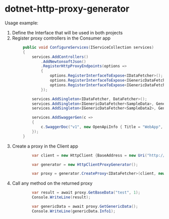 # dotnet-http-proxy-generator

Usage example:

1. Define the Interface that will be used in both projects
2. Register proxy controllers in the Consumer app

```csharp
        public void ConfigureServices(IServiceCollection services)
        {
            services.AddControllers()
                .AddNewtonsoftJson()
                .RegisterHttpProxyEndpoints(options =>
                {
                    options.RegisterInterfaceToExpose<IDataFetcher>();
                    options.RegisterInterfaceToExpose<IGenericDataFetcher<SampleData>>();
                    options.RegisterInterfaceToExpose<IGenericDataFetcher<SampleData2>>();
                });

            services.AddSingleton<IDataFetcher, DataFetcher>();
            services.AddSingleton<IGenericDataFetcher<SampleData>, GenericDataFetcher>();
            services.AddSingleton<IGenericDataFetcher<SampleData2>, GenericDataFetcher2>();

            services.AddSwaggerGen(c =>
            {
                c.SwaggerDoc("v1", new OpenApiInfo { Title = "WebApp", Version = "v1" });
            });
        }
```

3. Create a proxy in the Client app

```csharp
            var client = new HttpClient {BaseAddress = new Uri("http://localhost:5000")};

            var generator = new HttpClientProxyGenerator();

            var proxy = generator.CreateProxy<IDataFetcher>(client, new DefaultProxyContractProvider(), new DefaultProxyNamingConventionProvider());
```

4. Call any method on the returned proxy

```csharp
            var result = await proxy.GetBaseData("test", 1);
            Console.WriteLine(result);

            var genericData = await proxy.GetGenericData();
            Console.WriteLine(genericData.Info1);
```